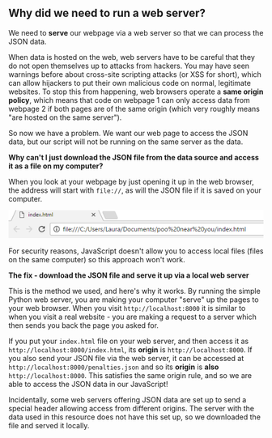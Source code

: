 ## Why did we need to run a web server?

We need to __serve__ our webpage via a web server so that we can process the JSON data.

When data is hosted on the web, web servers have to be careful that they do not open themselves up to attacks from hackers. You may have seen warnings before about cross-site scripting attacks (or XSS for short), which can allow hijackers to put their own malicious code on normal, legitimate websites. To stop this from happening, web browsers operate a **same origin policy**, which means that code on webpage 1 can only access data from webpage 2 if both pages are of the same origin (which very roughly means "are hosted on the same server").

So now we have a problem. We want our web page to access the JSON data, but our script will not be running on the same server as the data.

**Why can't I just download the JSON file from the data source and access it as a file on my computer?**

When you look at your webpage by just opening it up in the web browser, the address will start with `file://`, as will the JSON file if it is saved on your computer.

  ![Open the file in a browser](images/file-in-browser.png)

For security reasons, JavaScript doesn't allow you to access local files (files on the same computer) so this approach won't work.

**The fix - download the JSON file and serve it up via a local web server**

This is the method we used, and here's why it works. By running the simple Python web server, you are making your computer "serve" up the pages to your web browser. When you visit `http://localhost:8000` it is similar to when you visit a real website - you are making a request to a server which then sends you back the page you asked for.

If you put your `index.html` file on your web server, and then access it as `http://localhost:8000/index.html`, its **origin** is `http://localhost:8000`. If you also send your JSON file via the web server, it can be accessed at `http://localhost:8000/penalties.json` and so its **origin** is __also__ `http://localhost:8000`. This satisfies the same origin rule, and so we are able to access the JSON data in our JavaScript!

Incidentally, some web servers offering JSON data are set up to send a special header allowing access from different origins. The server with the data used in this resource does not have this set up, so we downloaded the file and served it locally.


